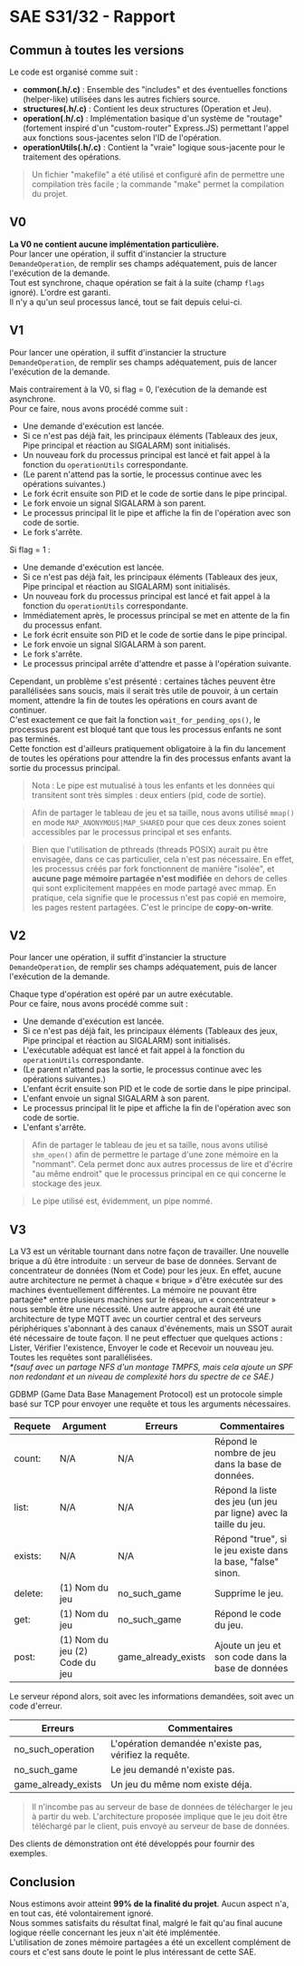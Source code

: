 
# SAE S31/32 - Rapport

## Commun à toutes les versions
Le code est organisé comme suit :
- **common(.h/.c)** : Ensemble des "includes" et des éventuelles fonctions (helper-like) utilisées dans les autres fichiers source.
- **structures(.h/.c)** : Contient les deux structures (Operation et Jeu).
- **operation(.h/.c)** : Implémentation basique d'un système de "routage" (fortement inspiré d'un "custom-router" Express.JS) permettant l'appel aux fonctions sous-jacentes selon l'ID de l'opération.
- **operationUtils(.h/.c)** : Contient la "vraie" logique sous-jacente pour le traitement des opérations.

> Un fichier "makefile" a été utilisé et configuré afin de permettre une compilation très facile ; la commande "make" permet la compilation du projet.

## V0
**La V0 ne contient aucune implémentation particulière.**  
Pour lancer une opération, il suffit d'instancier la structure `DemandeOperation`, de remplir ses champs adéquatement, puis de lancer l'exécution de la demande.  
Tout est synchrone, chaque opération se fait à la suite (champ `flags` ignoré). L'ordre est garanti.  
Il n'y a qu'un seul processus lancé, tout se fait depuis celui-ci.

## V1
Pour lancer une opération, il suffit d'instancier la structure `DemandeOperation`, de remplir ses champs adéquatement, puis de lancer l'exécution de la demande.

Mais contrairement à la V0, si flag = 0, l'exécution de la demande est asynchrone.  
Pour ce faire, nous avons procédé comme suit :
- Une demande d'exécution est lancée.
- Si ce n'est pas déjà fait, les principaux éléments (Tableaux des jeux, Pipe principal et réaction au SIGALARM) sont initialisés.
- Un nouveau fork du processus principal est lancé et fait appel à la fonction du `operationUtils` correspondante.
- (Le parent n'attend pas la sortie, le processus continue avec les opérations suivantes.)
- Le fork écrit ensuite son PID et le code de sortie dans le pipe principal.
- Le fork envoie un signal SIGALARM à son parent.
- Le processus principal lit le pipe et affiche la fin de l'opération avec son code de sortie.
- Le fork s'arrête.

Si flag = 1 :
- Une demande d'exécution est lancée.
- Si ce n'est pas déjà fait, les principaux éléments (Tableaux des jeux, Pipe principal et réaction au SIGALARM) sont initialisés.
- Un nouveau fork du processus principal est lancé et fait appel à la fonction du `operationUtils` correspondante.
- Immédiatement après, le processus principal se met en attente de la fin du processus enfant.
- Le fork écrit ensuite son PID et le code de sortie dans le pipe principal.
- Le fork envoie un signal SIGALARM à son parent.
- Le fork s'arrête.
- Le processus principal arrête d'attendre et passe à l'opération suivante.

Cependant, un problème s'est présenté : certaines tâches peuvent être parallélisées sans soucis, mais il serait très utile de pouvoir, à un certain moment, attendre la fin de toutes les opérations en cours avant de continuer.  
C'est exactement ce que fait la fonction `wait_for_pending_ops()`, le processus parent est bloqué tant que tous les processus enfants ne sont pas terminés.  
Cette fonction est d'ailleurs pratiquement obligatoire à la fin du lancement de toutes les opérations pour attendre la fin des processus enfants avant la sortie du processus principal.

> Nota : Le pipe est mutualisé à tous les enfants et les données qui transitent sont très simples : deux entiers (pid, code de sortie).

> Afin de partager le tableau de jeu et sa taille, nous avons utilisé `mmap()` en mode `MAP_ANONYMOUS|MAP_SHARED` pour que ces deux zones soient accessibles par le processus principal et ses enfants.

> Bien que l'utilisation de pthreads (threads POSIX) aurait pu être envisagée, dans ce cas particulier, cela n'est pas nécessaire.
> En effet, les processus créés par fork fonctionnent de manière "isolée", et **aucune page mémoire partagée n'est modifiée** en dehors de celles qui sont explicitement mappées en mode partagé avec mmap.
> En pratique, cela signifie que le processus n'est pas copié en memoire, les pages restent partagées. C'est le principe de **copy-on-write**.

## V2
Pour lancer une opération, il suffit d'instancier la structure `DemandeOperation`, de remplir ses champs adéquatement, puis de lancer l'exécution de la demande.

Chaque type d'opération est opéré par un autre exécutable.  
Pour ce faire, nous avons procédé comme suit :
- Une demande d'exécution est lancée.
- Si ce n'est pas déjà fait, les principaux éléments (Tableaux des jeux, Pipe principal et réaction au SIGALARM) sont initialisés.
- L'exécutable adéquat est lancé et fait appel à la fonction du `operationUtils` correspondante.
- (Le parent n'attend pas la sortie, le processus continue avec les opérations suivantes.)
- L'enfant écrit ensuite son PID et le code de sortie dans le pipe principal.
- L'enfant envoie un signal SIGALARM à son parent.
- Le processus principal lit le pipe et affiche la fin de l'opération avec son code de sortie.
- L'enfant s'arrête.

> Afin de partager le tableau de jeu et sa taille, nous avons utilisé `shm_open()` afin de permettre le partage d'une zone mémoire en la "nommant". Cela permet donc aux autres processus de lire et d'écrire "au même endroit" que le processus principal en ce qui concerne le stockage des jeux.

> Le pipe utilisé est, évidemment, un pipe nommé.

## V3

La V3 est un véritable tournant dans notre façon de travailler. Une nouvelle brique a dû être introduite : un serveur de base de données. Servant de concentrateur de données (Nom et Code) pour les jeux.
En effet, aucune autre architecture ne permet à chaque « brique » d'être exécutée sur des machines éventuellement différentes. La mémoire ne pouvant être partagée* entre plusieurs machines sur le réseau, un « concentrateur » nous semble être une nécessité. Une autre approche aurait été une architecture de type MQTT avec un courtier central et des serveurs périphériques s'abonnant à des canaux d'événements, mais un SSOT aurait été nécessaire de toute façon.
Il ne peut effectuer que quelques actions : Lister, Vérifier l'existence, Envoyer le code et Recevoir un nouveau jeu. Toutes les requêtes sont parallélisées.  
_*(sauf avec un partage NFS d'un montage TMPFS, mais cela ajoute un SPF non redondant et un niveau de complexité hors du spectre de ce SAE.)_


GDBMP (Game Data Base Management Protocol) est un protocole simple basé sur TCP pour envoyer une requête et tous les arguments nécessaires.

| Requete | Argument                       | Erreurs             | Commentaires                                                      |
|---------|--------------------------------|---------------------|-------------------------------------------------------------------|
| count:  | N/A                            | N/A                 | Répond le nombre de jeu dans la base de données.                  |
| list:   | N/A                            | N/A                 | Répond la liste des jeu (un jeu par ligne) avec la taille du jeu. |
| exists: | N/A                            | N/A                 | Répond "true", si le jeu existe dans la base, "false" sinon.      |
| delete: | (1) Nom du jeu                 | no_such_game        | Supprime le jeu.                                                  |
| get:    | (1) Nom du jeu                 | no_such_game        | Répond le code du jeu.                                            |
| post:   | (1) Nom du jeu (2) Code du jeu | game_already_exists | Ajoute un jeu et son code dans la base de données                 |

Le serveur répond alors, soit avec les informations demandées, soit avec un code d'erreur.

| Erreurs             | Commentaires                                            |
|---------------------|---------------------------------------------------------|
| no_such_operation   | L'opération demandée n'existe pas, vérifiez la requête. |
| no_such_game        | Le jeu demandé n'existe pas.                            |
| game_already_exists | Un jeu du même nom existe déja.                         |

> Il n'incombe pas au serveur de base de données de télécharger le jeu à partir du web. L'architecture proposée implique que le jeu doit être téléchargé par le client, puis envoyé au serveur de base de données.

Des clients de démonstration ont été développés pour fournir des exemples.
  
## Conclusion
Nous estimons avoir atteint **99% de la finalité du projet**. Aucun aspect n'a, en tout cas, été volontairement ignoré.  
Nous sommes satisfaits du résultat final, malgré le fait qu'au final aucune logique réelle concernant les jeux n'ait été implémentée.  
L'utilisation de zones mémoire partagées a été un excellent complément de cours et c'est sans doute le point le plus intéressant de cette SAE.
